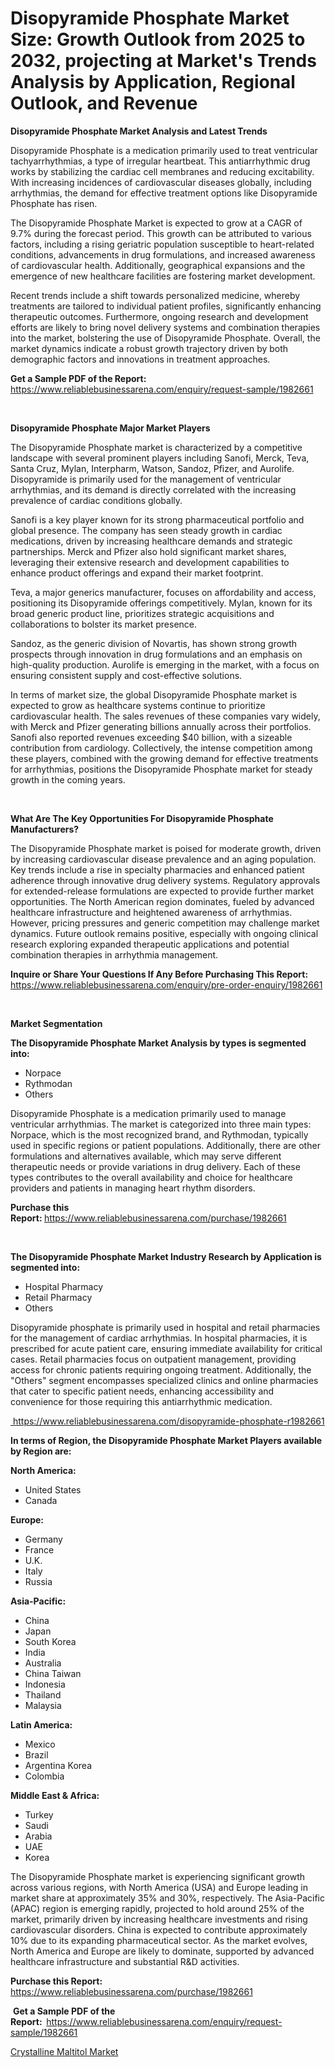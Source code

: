 <p><h1>Disopyramide Phosphate Market Size: Growth Outlook from 2025 to 2032, projecting at Market's Trends Analysis by Application, Regional Outlook, and Revenue</h1></p><p><strong>Disopyramide Phosphate Market Analysis and Latest Trends</strong></p>
<p><p>Disopyramide Phosphate is a medication primarily used to treat ventricular tachyarrhythmias, a type of irregular heartbeat. This antiarrhythmic drug works by stabilizing the cardiac cell membranes and reducing excitability. With increasing incidences of cardiovascular diseases globally, including arrhythmias, the demand for effective treatment options like Disopyramide Phosphate has risen.</p><p>The Disopyramide Phosphate Market is expected to grow at a CAGR of 9.7% during the forecast period. This growth can be attributed to various factors, including a rising geriatric population susceptible to heart-related conditions, advancements in drug formulations, and increased awareness of cardiovascular health. Additionally, geographical expansions and the emergence of new healthcare facilities are fostering market development.</p><p>Recent trends include a shift towards personalized medicine, whereby treatments are tailored to individual patient profiles, significantly enhancing therapeutic outcomes. Furthermore, ongoing research and development efforts are likely to bring novel delivery systems and combination therapies into the market, bolstering the use of Disopyramide Phosphate. Overall, the market dynamics indicate a robust growth trajectory driven by both demographic factors and innovations in treatment approaches.</p></p>
<p><strong>Get a Sample PDF of the Report:&nbsp;</strong> <a href="https://www.reliablebusinessarena.com/enquiry/request-sample/1982661?utm_campaign=1905&utm_medium=2&utm_source=Github&utm_content=ia&utm_term=08032025&utm_id=disopyramide-phosphate">https://www.reliablebusinessarena.com/enquiry/request-sample/1982661</a></p>
<p>&nbsp;</p>
<p><strong>Disopyramide Phosphate Major Market Players</strong></p>
<p><p>The Disopyramide Phosphate market is characterized by a competitive landscape with several prominent players including Sanofi, Merck, Teva, Santa Cruz, Mylan, Interpharm, Watson, Sandoz, Pfizer, and Aurolife. Disopyramide is primarily used for the management of ventricular arrhythmias, and its demand is directly correlated with the increasing prevalence of cardiac conditions globally.</p><p>Sanofi is a key player known for its strong pharmaceutical portfolio and global presence. The company has seen steady growth in cardiac medications, driven by increasing healthcare demands and strategic partnerships. Merck and Pfizer also hold significant market shares, leveraging their extensive research and development capabilities to enhance product offerings and expand their market footprint.</p><p>Teva, a major generics manufacturer, focuses on affordability and access, positioning its Disopyramide offerings competitively. Mylan, known for its broad generic product line, prioritizes strategic acquisitions and collaborations to bolster its market presence.</p><p>Sandoz, as the generic division of Novartis, has shown strong growth prospects through innovation in drug formulations and an emphasis on high-quality production. Aurolife is emerging in the market, with a focus on ensuring consistent supply and cost-effective solutions.</p><p>In terms of market size, the global Disopyramide Phosphate market is expected to grow as healthcare systems continue to prioritize cardiovascular health. The sales revenues of these companies vary widely, with Merck and Pfizer generating billions annually across their portfolios. Sanofi also reported revenues exceeding $40 billion, with a sizeable contribution from cardiology. Collectively, the intense competition among these players, combined with the growing demand for effective treatments for arrhythmias, positions the Disopyramide Phosphate market for steady growth in the coming years.</p></p>
<p>&nbsp;</p>
<p><strong>What Are The Key Opportunities For Disopyramide Phosphate Manufacturers?</strong></p>
<p><p>The Disopyramide Phosphate market is poised for moderate growth, driven by increasing cardiovascular disease prevalence and an aging population. Key trends include a rise in specialty pharmacies and enhanced patient adherence through innovative drug delivery systems. Regulatory approvals for extended-release formulations are expected to provide further market opportunities. The North American region dominates, fueled by advanced healthcare infrastructure and heightened awareness of arrhythmias. However, pricing pressures and generic competition may challenge market dynamics. Future outlook remains positive, especially with ongoing clinical research exploring expanded therapeutic applications and potential combination therapies in arrhythmia management.</p></p>
<p><strong>Inquire or Share Your Questions If Any Before Purchasing This Report:</strong> <a href="https://www.reliablebusinessarena.com/enquiry/pre-order-enquiry/1982661?utm_campaign=1905&utm_medium=2&utm_source=Github&utm_content=ia&utm_term=08032025&utm_id=disopyramide-phosphate">https://www.reliablebusinessarena.com/enquiry/pre-order-enquiry/1982661</a></p>
<p>&nbsp;</p>
<p><strong>Market Segmentation</strong></p>
<p><strong>The Disopyramide Phosphate Market Analysis by types is segmented into:</strong></p>
<p><ul><li>Norpace</li><li>Rythmodan</li><li>Others</li></ul></p>
<p><p>Disopyramide Phosphate is a medication primarily used to manage ventricular arrhythmias. The market is categorized into three main types: Norpace, which is the most recognized brand, and Rythmodan, typically used in specific regions or patient populations. Additionally, there are other formulations and alternatives available, which may serve different therapeutic needs or provide variations in drug delivery. Each of these types contributes to the overall availability and choice for healthcare providers and patients in managing heart rhythm disorders.</p></p>
<p><strong>Purchase this Report:&nbsp;</strong><a href="https://www.reliablebusinessarena.com/purchase/1982661?utm_campaign=1905&utm_medium=2&utm_source=Github&utm_content=ia&utm_term=08032025&utm_id=disopyramide-phosphate">https://www.reliablebusinessarena.com/purchase/1982661</a></p>
<p>&nbsp;</p>
<p><strong>The Disopyramide Phosphate Market Industry Research by Application is segmented into:</strong></p>
<p><ul><li>Hospital Pharmacy</li><li>Retail Pharmacy</li><li>Others</li></ul></p>
<p><p>Disopyramide phosphate is primarily used in hospital and retail pharmacies for the management of cardiac arrhythmias. In hospital pharmacies, it is prescribed for acute patient care, ensuring immediate availability for critical cases. Retail pharmacies focus on outpatient management, providing access for chronic patients requiring ongoing treatment. Additionally, the "Others" segment encompasses specialized clinics and online pharmacies that cater to specific patient needs, enhancing accessibility and convenience for those requiring this antiarrhythmic medication.</p></p>
<p><a href="https://www.reliablebusinessarena.com/disopyramide-phosphate-r1982661?utm_campaign=1905&utm_medium=2&utm_source=Github&utm_content=ia&utm_term=08032025&utm_id=disopyramide-phosphate">&nbsp;https://www.reliablebusinessarena.com/disopyramide-phosphate-r1982661</a></p>
<p><strong>In terms of Region, the Disopyramide Phosphate Market Players available by Region are:</strong></p>
<p>
    <p> <strong> North America: </strong>
        <ul>
            <li>United States</li>
            <li>Canada</li>
        </ul>
        </p> 
    <p> <strong> Europe: </strong>
        <ul>
            <li>Germany</li>
            <li>France</li>
            <li>U.K.</li>
            <li>Italy</li>
            <li>Russia</li>
        </ul>
        </p> 
    <p> <strong> Asia-Pacific: </strong>
        <ul>
            <li>China</li>
            <li>Japan</li>
            <li>South Korea</li>
            <li>India</li>
            <li>Australia</li>
            <li>China Taiwan</li>
            <li>Indonesia</li>
            <li>Thailand</li>
            <li>Malaysia</li>
        </ul>
        </p> 
    <p> <strong> Latin America: </strong>
        <ul>
            <li>Mexico</li>
            <li>Brazil</li>
            <li>Argentina Korea</li>
            <li>Colombia</li>
        </ul>
        </p> 
    <p> <strong> Middle East & Africa: </strong>
        <ul>
            <li>Turkey</li>
            <li>Saudi</li>
            <li>Arabia</li>
            <li>UAE</li>
            <li>Korea</li>
        </ul>
    </p>
    </p>
<p><p>The Disopyramide Phosphate market is experiencing significant growth across various regions, with North America (USA) and Europe leading in market share at approximately 35% and 30%, respectively. The Asia-Pacific (APAC) region is emerging rapidly, projected to hold around 25% of the market, primarily driven by increasing healthcare investments and rising cardiovascular disorders. China is expected to contribute approximately 10% due to its expanding pharmaceutical sector. As the market evolves, North America and Europe are likely to dominate, supported by advanced healthcare infrastructure and substantial R&D activities.</p></p>
<p><strong>Purchase this Report: </strong><a href="https://www.reliablebusinessarena.com/purchase/1982661?utm_campaign=1905&utm_medium=2&utm_source=Github&utm_content=ia&utm_term=08032025&utm_id=disopyramide-phosphate">https://www.reliablebusinessarena.com/purchase/1982661</a></p>
<p>&nbsp;<strong>Get a Sample PDF of the Report:&nbsp;&nbsp;</strong><a href="https://www.reliablebusinessarena.com/enquiry/request-sample/1982661?utm_campaign=1905&utm_medium=2&utm_source=Github&utm_content=ia&utm_term=08032025&utm_id=disopyramide-phosphate">https://www.reliablebusinessarena.com/enquiry/request-sample/1982661</a></p>
<p><strong></strong></p>
<p><p><a href="https://github.com/guneycigdem35/Market-Research-Report-List-5/blob/main/crystalline-maltitol-market.md?utm_campaign=1905&utm_medium=2&utm_source=Github&utm_content=ia&utm_term=08032025&utm_id=disopyramide-phosphate">Crystalline Maltitol Market</a></p></p>